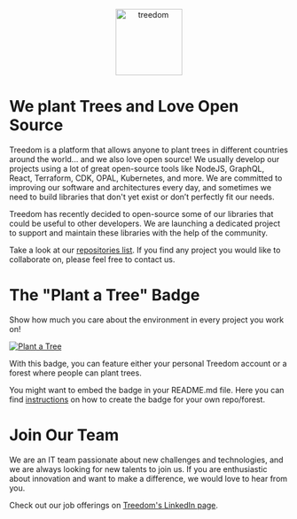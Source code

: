 <p  align="center">
 <a href="https://www.treedom.net"><img src="https://i.ibb.co/QfYVtP5/Treedom-logo.png" height="120" alt="treedom" border="0" /></a>
</p>

# We plant Trees and Love Open Source
Treedom is a platform that allows anyone to plant trees in different countries around the world... and we also love open source! We usually develop our projects using a lot of great open-source tools like NodeJS, GraphQL, React, Terraform, CDK, OPAL, Kubernetes, and more. We are committed to improving our software and architectures every day, and sometimes we need to build libraries that don't yet exist or don’t perfectly fit our needs.

Treedom has recently decided to open-source some of our libraries that could be useful to other developers. We are launching a dedicated project to support and maintain these libraries with the help of the community.

Take a look at our [repositories list](https://github.com/orgs/treedomtrees/repositories). If you find any project you would like to collaborate on, please feel free to contact us.

# The "Plant a Tree" Badge
Show how much you care about the environment in every project you work on!

[![Plant a Tree](https://badges.treedom.net/badge/f/treedom-open-source?0)](https://www.treedom.net/it/organization/treedom/event/treedom-open-source)

With this badge, you can feature either your personal Treedom account or a forest where people can plant trees.

You might want to embed the badge in your README.md file. Here you can find [instructions](https://github.com/treedomtrees/.github/blob/main/TREEDOM_BADGE.md) on how to create the badge for your own repo/forest.

# Join Our Team
We are an IT team passionate about new challenges and technologies, and we are always looking for new talents to join us. If you are enthusiastic about innovation and want to make a difference, we would love to hear from you.

Check out our job offerings on [Treedom's LinkedIn page](https://www.linkedin.com/company/treedom/jobs/).
